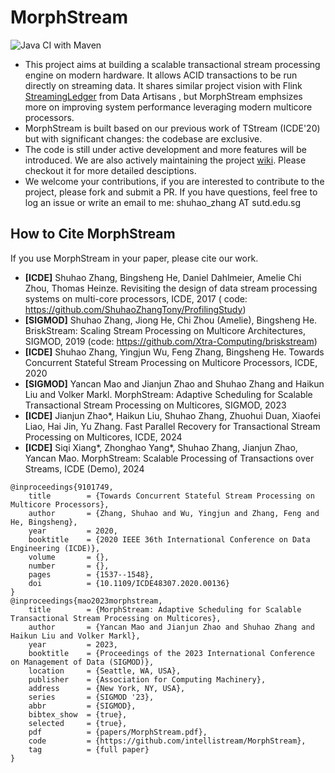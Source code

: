 <meta name="robots" content="noindex">

# MorphStream

![Java CI with Maven](https://github.com/intellistream/MorphStream/workflows/Java%20CI%20with%20Maven/badge.svg?branch=master)

- This project aims at building a scalable transactional stream processing engine on modern hardware. It allows ACID
  transactions to be run directly on streaming data. It shares similar project vision with
  Flink [StreamingLedger](https://www.ververica.com/hubfs/Ververica/Docs/%5B2018-08%5D-dA-Streaming-Ledger-whitepaper.pdf)
  from Data Artisans , but MorphStream emphsizes more on improving system performance leveraging modern multicore
  processors.
- MorphStream is built based on our previous work of TStream (ICDE'20) but with significant changes: the codebase are
  exclusive.
- The code is still under active development and more features will be introduced. We are also actively maintaining the
  project [wiki](https://github.com/intellistream/MorphStream/wiki). Please checkout it for more detailed desciptions.
- We welcome your contributions, if you are interested to contribute to the project, please fork and submit a PR. If you
  have questions, feel free to log an issue or write an email to me: shuhao_zhang AT sutd.edu.sg

## How to Cite MorphStream

If you use MorphStream in your paper, please cite our work.

* **[ICDE]** Shuhao Zhang, Bingsheng He, Daniel Dahlmeier, Amelie Chi Zhou, Thomas Heinze. Revisiting the design of data
  stream processing systems on multi-core processors, ICDE, 2017 (
  code: https://github.com/ShuhaoZhangTony/ProfilingStudy)
* **[SIGMOD]** Shuhao Zhang, Jiong He, Chi Zhou (Amelie), Bingsheng He. BriskStream: Scaling Stream Processing on
  Multicore Architectures, SIGMOD, 2019 (code: https://github.com/Xtra-Computing/briskstream)
* **[ICDE]** Shuhao Zhang, Yingjun Wu, Feng Zhang, Bingsheng He. Towards Concurrent Stateful Stream Processing on
  Multicore Processors, ICDE, 2020
* **[SIGMOD]** Yancan Mao and Jianjun Zhao and Shuhao Zhang and Haikun Liu and Volker Markl. MorphStream: Adaptive
  Scheduling for Scalable Transactional Stream Processing on Multicores, SIGMOD, 2023
* **[ICDE]** Jianjun Zhao*, Haikun Liu, Shuhao Zhang, Zhuohui Duan, Xiaofei Liao, Hai Jin, Yu Zhang. Fast Parallel Recovery for Transactional Stream Processing on Multicores, ICDE, 2024
* **[ICDE]** Siqi Xiang*, Zhonghao Yang*, Shuhao Zhang, Jianjun Zhao, Yancan Mao. MorphStream: Scalable Processing of Transactions over Streams, ICDE (Demo), 2024

```
@inproceedings{9101749,
	title        = {Towards Concurrent Stateful Stream Processing on Multicore Processors},
	author       = {Zhang, Shuhao and Wu, Yingjun and Zhang, Feng and He, Bingsheng},
	year         = 2020,
	booktitle    = {2020 IEEE 36th International Conference on Data Engineering (ICDE)},
	volume       = {},
	number       = {},
	pages        = {1537--1548},
	doi          = {10.1109/ICDE48307.2020.00136}
}
@inproceedings{mao2023morphstream,
	title        = {MorphStream: Adaptive Scheduling for Scalable Transactional Stream Processing on Multicores},
	author       = {Yancan Mao and Jianjun Zhao and Shuhao Zhang and Haikun Liu and Volker Markl},
	year         = 2023,
	booktitle    = {Proceedings of the 2023 International Conference on Management of Data (SIGMOD)},
	location     = {Seattle, WA, USA},
	publisher    = {Association for Computing Machinery},
	address      = {New York, NY, USA},
	series       = {SIGMOD '23},
	abbr         = {SIGMOD},
	bibtex_show  = {true},
	selected     = {true},
	pdf          = {papers/MorphStream.pdf},
	code         = {https://github.com/intellistream/MorphStream},
	tag          = {full paper}
}
```
